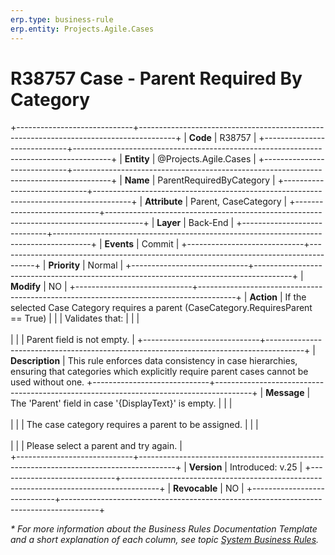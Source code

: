 ```yaml
---
erp.type: business-rule
erp.entity: Projects.Agile.Cases
---
```


# R38757 Case - Parent Required By Category
+-----------------------------+---------------------------------------------------------------------------------------+
| **Code**                    | R38757                                                                                |
+-----------------------------+---------------------------------------------------------------------------------------+
| **Entity**                  | @Projects.Agile.Cases                                                                 |
+-----------------------------+---------------------------------------------------------------------------------------+
| **Name**                    | ParentRequiredByCategory                                                              |
+-----------------------------+---------------------------------------------------------------------------------------+
| **Attribute**               | Parent, CaseCategory                                                                  |
+-----------------------------+---------------------------------------------------------------------------------------+
| **Layer**                   | Back-End                                                                              |
+-----------------------------+---------------------------------------------------------------------------------------+
| **Events**                  | Commit                                                                                |
+-----------------------------+---------------------------------------------------------------------------------------+
| **Priority**                | Normal                                                                                |
+-----------------------------+---------------------------------------------------------------------------------------+
| **Modify**                  | NO                                                                                    |
+-----------------------------+---------------------------------------------------------------------------------------+
| **Action**                  | If the selected Case Category requires a parent (CaseCategory.RequiresParent == True) |
|                             | Validates that:                                                                       |
|                             | <br></br>                                                                             |
|                             | Parent field is not empty.                                                            |
+-----------------------------+---------------------------------------------------------------------------------------+
| **Description**             | This rule enforces data consistency in case hierarchies, ensuring that categories which explicitly require parent cases cannot be used without one.
+-----------------------------+---------------------------------------------------------------------------------------+
| **Message**                 | The 'Parent' field in case '{DisplayText}' is empty.                                  |
|                             | <br></br>                                                                             |
|                             | The case category requires a parent to be assigned.                                   |
|                             | <br></br>                                                                             |
|                             | Please select a parent and try again.                                                 |                             
+-----------------------------+---------------------------------------------------------------------------------------+
| **Version**                 | Introduced: v.25                                                                      |
+-----------------------------+---------------------------------------------------------------------------------------+
| **Revocable**               | NO                                                                                    |
+-----------------------------+---------------------------------------------------------------------------------------+

*\* For more information about the Business Rules Documentation Template and a short explanation of each column, see
topic [System Business Rules](../templates/template-description-system-business-rules.md).*
